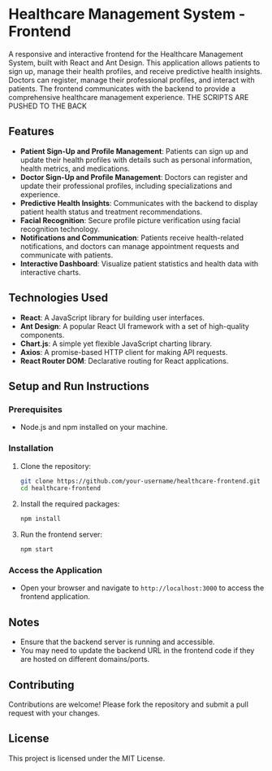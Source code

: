 # Healthcare Management System - Frontend

A responsive and interactive frontend for the Healthcare Management System, built with React and Ant Design. This application allows patients to sign up, manage their health profiles, and receive predictive health insights. Doctors can register, manage their professional profiles, and interact with patients. The frontend communicates with the backend to provide a comprehensive healthcare management experience. THE SCRIPTS ARE PUSHED TO THE BACK

## Features

- **Patient Sign-Up and Profile Management**: Patients can sign up and update their health profiles with details such as personal information, health metrics, and medications.
- **Doctor Sign-Up and Profile Management**: Doctors can register and update their professional profiles, including specializations and experience.
- **Predictive Health Insights**: Communicates with the backend to display patient health status and treatment recommendations.
- **Facial Recognition**: Secure profile picture verification using facial recognition technology.
- **Notifications and Communication**: Patients receive health-related notifications, and doctors can manage appointment requests and communicate with patients.
- **Interactive Dashboard**: Visualize patient statistics and health data with interactive charts.

## Technologies Used

- **React**: A JavaScript library for building user interfaces.
- **Ant Design**: A popular React UI framework with a set of high-quality components.
- **Chart.js**: A simple yet flexible JavaScript charting library.
- **Axios**: A promise-based HTTP client for making API requests.
- **React Router DOM**: Declarative routing for React applications.

## Setup and Run Instructions

### Prerequisites

- Node.js and npm installed on your machine.

### Installation

1. Clone the repository:
    ```sh
    git clone https://github.com/your-username/healthcare-frontend.git
    cd healthcare-frontend
    ```

2. Install the required packages:
    ```sh
    npm install
    ```

3. Run the frontend server:
    ```sh
    npm start
    ```

### Access the Application

- Open your browser and navigate to `http://localhost:3000` to access the frontend application.

## Notes

- Ensure that the backend server is running and accessible.
- You may need to update the backend URL in the frontend code if they are hosted on different domains/ports.

## Contributing

Contributions are welcome! Please fork the repository and submit a pull request with your changes.

## License

This project is licensed under the MIT License.
